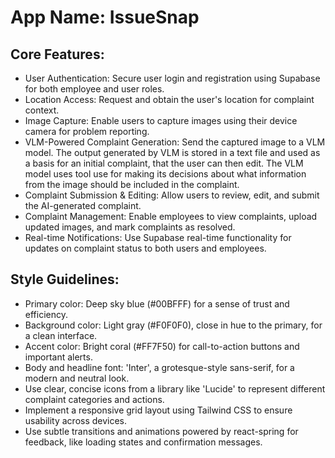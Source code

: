 # **App Name**: IssueSnap

## Core Features:

- User Authentication: Secure user login and registration using Supabase for both employee and user roles.
- Location Access: Request and obtain the user's location for complaint context.
- Image Capture: Enable users to capture images using their device camera for problem reporting.
- VLM-Powered Complaint Generation: Send the captured image to a VLM model. The output generated by VLM is stored in a text file and used as a basis for an initial complaint, that the user can then edit. The VLM model uses tool use for making its decisions about what information from the image should be included in the complaint.
- Complaint Submission & Editing: Allow users to review, edit, and submit the AI-generated complaint.
- Complaint Management: Enable employees to view complaints, upload updated images, and mark complaints as resolved.
- Real-time Notifications: Use Supabase real-time functionality for updates on complaint status to both users and employees.

## Style Guidelines:

- Primary color: Deep sky blue (#00BFFF) for a sense of trust and efficiency.
- Background color: Light gray (#F0F0F0), close in hue to the primary, for a clean interface.
- Accent color: Bright coral (#FF7F50) for call-to-action buttons and important alerts.
- Body and headline font: 'Inter', a grotesque-style sans-serif, for a modern and neutral look.
- Use clear, concise icons from a library like 'Lucide' to represent different complaint categories and actions.
- Implement a responsive grid layout using Tailwind CSS to ensure usability across devices.
- Use subtle transitions and animations powered by react-spring for feedback, like loading states and confirmation messages.